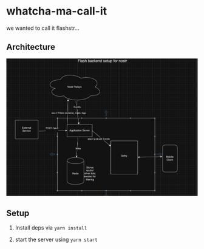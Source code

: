 # whatcha-ma-call-it

we wanted to call it flashstr...

## Architecture

![Architecture Diagram](docs/Architecture%20diagram.png)

## Setup

1. Install deps via `yarn install`

2. start the server using `yarn start`
